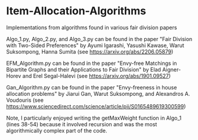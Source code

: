 # Item-Allocation-Algorithms
Implementations from algorithms found in various fair division papers

Algo_1.py, Algo_2.py, and Algo_3.py can be found in the paper "Fair Division with Two-Sided Preferences"
by Ayumi Igarashi, Yasushi Kawase, Warut Suksompong, Hanna Sumita (see https://arxiv.org/abs/2206.05879)

EFM_Algorithm.py can be found in the paper "Envy-free Matchings in Bipartite Graphs and their Applications to Fair Division"
by Elad Aigner-Horev and Erel Segal-Halevi (see https://arxiv.org/abs/1901.09527)

Gan_Algorithm.py can be found in the paper "Envy-freeness in house allocation problems"
by Jiarui Gan, Warut Suksompong, and Alexandros A. Voudouris (see https://www.sciencedirect.com/science/article/pii/S0165489619300599)

Note, I particularly enjoyed writing the getMaxWeight function in Algo_1 (lines 38-54) because it involved
recursion and was the most algorithmically complex part of the code.
